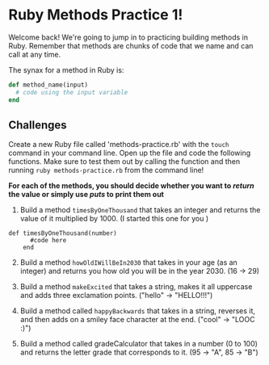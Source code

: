 # Ruby Methods Practice 1!

Welcome back! We're going to jump in to practicing building methods in Ruby. Remember that methods are chunks of code that we name and can call at any time. 

The synax for a method in Ruby is:

```ruby
def method_name(input)
  # code using the input variable
end
```

## Challenges

Create a new Ruby file called 'methods-practice.rb' with the `touch` command in your command line. Open up the file and code the following functions. Make sure to test them out by calling the function and then running `ruby methods-practice.rb` from the command line!

**For each of the methods, you should decide whether you want to *return* the value or simply use *puts* to print them out** 

1. Build a method `timesByOneThousand` that takes an integer and returns the value of it multiplied by 1000. (I started this one for you )

```
def timesByOneThousand(number)
      #code here
    end
```

2. Build a method `howOldIWillBeIn2030` that takes in your age (as an integer) and returns you how old you will be in the year 2030. (16 -> 29)

3. Build a method `makeExcited` that takes a string, makes it all uppercase and adds three exclamation points. ("hello" -> "HELLO!!!")

4. Build a method called `happyBackwards` that takes in a string, reverses it, and then adds on a smiley face character at the end. ("cool" -> "LOOC :)")

5. Build a method called gradeCalculator that takes in a number (0 to 100) and returns the letter grade that corresponds to it. (95 -> "A", 85 -> "B")



